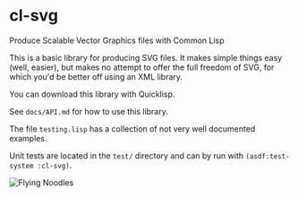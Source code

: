 # cl-svg
Produce Scalable Vector Graphics files with Common Lisp


This is a basic library for producing SVG files. It makes
simple things easy (well, easier), but makes no attempt
to offer the full freedom of SVG, for which you'd be better
off using an XML library.

You can download this library with Quicklisp.

See `docs/API.md` for how to use this library.

The file `testing.lisp` has a collection of not very well
documented examples.

Unit tests are located in the `test/` directory and
can by run with `(asdf:test-system :cl-svg)`.

![Flying Noodles](https://github.com/wmannis/cl-svg/blob/master/docs/teenyroots.png)
